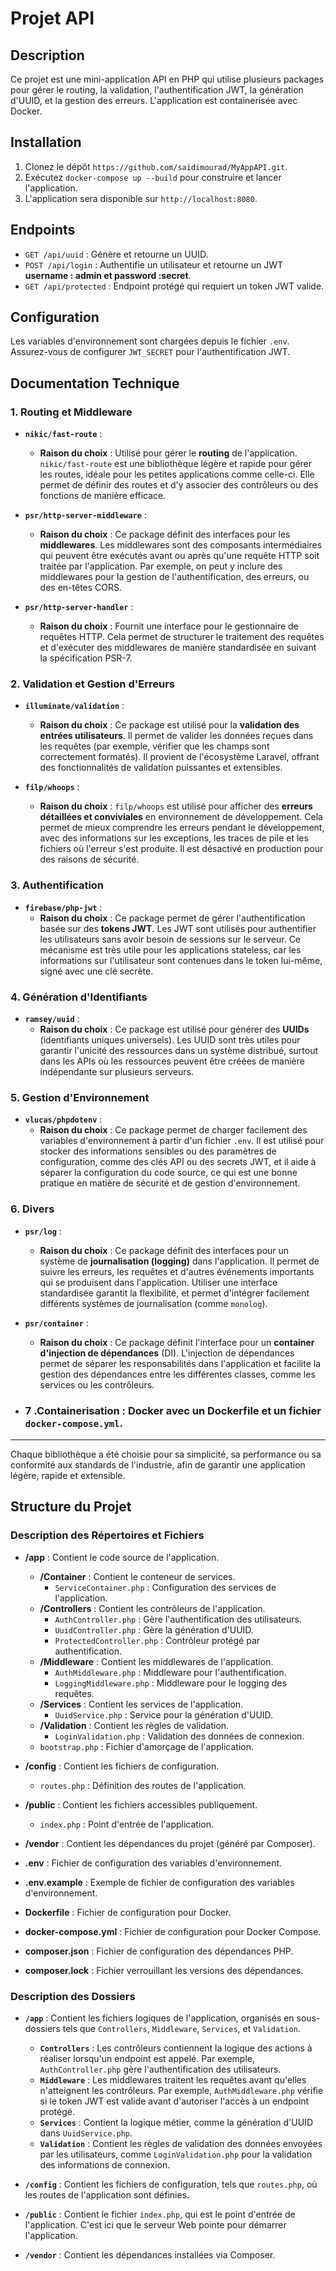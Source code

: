  
# Projet API

## Description

Ce projet est une mini-application API en PHP qui utilise plusieurs packages pour gérer le routing, la validation, l'authentification JWT, la génération d'UUID, et la gestion des erreurs. L'application est containerisée avec Docker.

## Installation

1. Clonez le dépôt `https://github.com/saidimourad/MyAppAPI.git`.
2. Exécutez `docker-compose up --build` pour construire et lancer l'application.
3. L'application sera disponible sur `http://localhost:8080`.

## Endpoints

- `GET /api/uuid` : Génère et retourne un UUID.
- `POST /api/login` : Authentifie un utilisateur et retourne un JWT **username : admin et password :secret**.
- `GET /api/protected` : Endpoint protégé qui requiert un token JWT valide.

## Configuration

Les variables d'environnement sont chargées depuis le fichier `.env`. Assurez-vous de configurer `JWT_SECRET` pour l'authentification JWT.


## Documentation Technique

### 1. **Routing et Middleware**

- **`nikic/fast-route`** : 
  - **Raison du choix** : Utilisé pour gérer le **routing** de l'application. `nikic/fast-route` est une bibliothèque légère et rapide pour gérer les routes, idéale pour les petites applications comme celle-ci. Elle permet de définir des routes et d'y associer des contrôleurs ou des fonctions de manière efficace.
  
- **`psr/http-server-middleware`** : 
  - **Raison du choix** : Ce package définit des interfaces pour les **middlewares**. Les middlewares sont des composants intermédiaires qui peuvent être exécutés avant ou après qu'une requête HTTP soit traitée par l'application. Par exemple, on peut y inclure des middlewares pour la gestion de l'authentification, des erreurs, ou des en-têtes CORS.

- **`psr/http-server-handler`** : 
  - **Raison du choix** : Fournit une interface pour le gestionnaire de requêtes HTTP. Cela permet de structurer le traitement des requêtes et d'exécuter des middlewares de manière standardisée en suivant la spécification PSR-7.

### 2. **Validation et Gestion d'Erreurs**

- **`illuminate/validation`** : 
  - **Raison du choix** : Ce package est utilisé pour la **validation des entrées utilisateurs**. Il permet de valider les données reçues dans les requêtes (par exemple, vérifier que les champs sont correctement formatés). Il provient de l'écosystème Laravel, offrant des fonctionnalités de validation puissantes et extensibles.
  
- **`filp/whoops`** : 
  - **Raison du choix** : `filp/whoops` est utilisé pour afficher des **erreurs détaillées et conviviales** en environnement de développement. Cela permet de mieux comprendre les erreurs pendant le développement, avec des informations sur les exceptions, les traces de pile et les fichiers où l'erreur s'est produite. Il est désactivé en production pour des raisons de sécurité.

### 3. **Authentification**

- **`firebase/php-jwt`** : 
  - **Raison du choix** : Ce package permet de gérer l'authentification basée sur des **tokens JWT**. Les JWT sont utilisés pour authentifier les utilisateurs sans avoir besoin de sessions sur le serveur. Ce mécanisme est très utile pour les applications stateless, car les informations sur l'utilisateur sont contenues dans le token lui-même, signé avec une clé secrète.

### 4. **Génération d'Identifiants**

- **`ramsey/uuid`** : 
  - **Raison du choix** : Ce package est utilisé pour générer des **UUIDs** (identifiants uniques universels). Les UUID sont très utiles pour garantir l'unicité des ressources dans un système distribué, surtout dans les APIs où les ressources peuvent être créées de manière indépendante sur plusieurs serveurs.

### 5. **Gestion d'Environnement**

- **`vlucas/phpdotenv`** : 
  - **Raison du choix** : Ce package permet de charger facilement des variables d'environnement à partir d'un fichier `.env`. Il est utilisé pour stocker des informations sensibles ou des paramètres de configuration, comme des clés API ou des secrets JWT, et il aide à séparer la configuration du code source, ce qui est une bonne pratique en matière de sécurité et de gestion d'environnement.

### 6. **Divers**

- **`psr/log`** : 
  - **Raison du choix** : Ce package définit des interfaces pour un système de **journalisation (logging)** dans l'application. Il permet de suivre les erreurs, les requêtes et d'autres événements importants qui se produisent dans l'application. Utiliser une interface standardisée garantit la flexibilité, et permet d'intégrer facilement différents systèmes de journalisation (comme `monolog`).

- **`psr/container`** : 
  - **Raison du choix** : Ce package définit l'interface pour un **container d'injection de dépendances** (DI). L'injection de dépendances permet de séparer les responsabilités dans l'application et facilite la gestion des dépendances entre les différentes classes, comme les services ou les contrôleurs.

- ### 7 .**Containerisation** : Docker avec un Dockerfile et un fichier `docker-compose.yml`.

---

Chaque bibliothèque a été choisie pour sa simplicité, sa performance ou sa conformité aux standards de l'industrie, afin de garantir une application légère, rapide et extensible.

## Structure du Projet


### Description des Répertoires et Fichiers

- **/app** : Contient le code source de l'application.
  - **/Container** : Contient le conteneur de services.
    - `ServiceContainer.php` : Configuration des services de l'application.
  - **/Controllers** : Contient les contrôleurs de l'application.
    - `AuthController.php` : Gère l'authentification des utilisateurs.
    - `UuidController.php` : Gère la génération d'UUID.
    - `ProtectedController.php` : Contrôleur protégé par authentification.
  - **/Middleware** : Contient les middlewares de l'application.
    - `AuthMiddleware.php` : Middleware pour l'authentification.
    - `LoggingMiddleware.php` : Middleware pour le logging des requêtes.
  - **/Services** : Contient les services de l'application.
    - `UuidService.php` : Service pour la génération d'UUID.
  - **/Validation** : Contient les règles de validation.
    - `LoginValidation.php` : Validation des données de connexion.
  - `bootstrap.php` : Fichier d'amorçage de l'application.

- **/config** : Contient les fichiers de configuration.
  - `routes.php` : Définition des routes de l'application.

- **/public** : Contient les fichiers accessibles publiquement.
  - `index.php` : Point d'entrée de l'application.

- **/vendor** : Contient les dépendances du projet (généré par Composer).

- **.env** : Fichier de configuration des variables d'environnement.

- **.env.example** : Exemple de fichier de configuration des variables d'environnement.

- **Dockerfile** : Fichier de configuration pour Docker.

- **docker-compose.yml** : Fichier de configuration pour Docker Compose.

- **composer.json** : Fichier de configuration des dépendances PHP.

- **composer.lock** : Fichier verrouillant les versions des dépendances.

### Description des Dossiers

- **`/app`** : Contient les fichiers logiques de l'application, organisés en sous-dossiers tels que `Controllers`, `Middleware`, `Services`, et `Validation`.
  - **`Controllers`** : Les contrôleurs contiennent la logique des actions à réaliser lorsqu'un endpoint est appelé. Par exemple, `AuthController.php` gère l'authentification des utilisateurs.
  - **`Middleware`** : Les middlewares traitent les requêtes avant qu'elles n'atteignent les contrôleurs. Par exemple, `AuthMiddleware.php` vérifie si le token JWT est valide avant d'autoriser l'accès à un endpoint protégé.
  - **`Services`** : Contient la logique métier, comme la génération d'UUID dans `UuidService.php`.
  - **`Validation`** : Contient les règles de validation des données envoyées par les utilisateurs, comme `LoginValidation.php` pour la validation des informations de connexion.

- **`/config`** : Contient les fichiers de configuration, tels que `routes.php`, où les routes de l'application sont définies.

- **`/public`** : Contient le fichier `index.php`, qui est le point d'entrée de l'application. C'est ici que le serveur Web pointe pour démarrer l'application.

- **`/vendor`** : Contient les dépendances installées via Composer.

